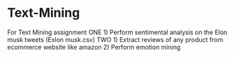 # Text-Mining
For Text Mining assignment    ONE 1) Perform sentimental analysis on the Elon musk tweets (Exlon musk.csv)   TWO 1) Extract reviews of any product from ecommerce website like amazon 2) Perform emotion mining
